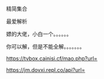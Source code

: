 精简集合

最爱解析

嫖的大佬，小白一个。。。。。。

你可以解，但是不能全解。。。。。。。

https://tvbox.cainisi.cf/mao.php?url=

https://jm.dovxi.repl.co/api?url=
